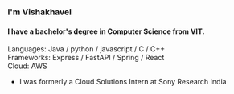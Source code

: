 ###  I'm Vishakhavel
#### I have a bachelor's degree in Computer Science from VIT.

Languages: Java / python / javascript / C / C++ <br>
Frameworks: Express / FastAPI / Spring / React <br>
Cloud: AWS

-  I was formerly a Cloud Solutions Intern at Sony Research India

